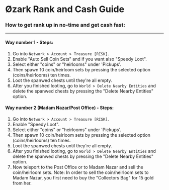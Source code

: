 # Øzark Rank and Cash Guide

### How to get rank up in no-time and get cash fast:
___
####   Way number 1 - Steps:
1. Go into `Network > Account > Treasure [RISK]`.
2. Enable "Auto Sell Coin Sets" and if you want also "Speedy Loot".
3. Select either "coins" or "heirlooms" under 'Pickups'.
4. Then spawn 10 coin/heirloom sets by pressing the selected option (coins/heirlooms) ten times.
5. Loot the spanwed chests until they're all empty.
6. After you finished looting, go to `World > Delete Nearby Entities` and delete the spanwed chests by pressing the "Delete Nearby Entities" option.

#### Way number 2 (Madam Nazar/Post Office) - Steps:
1. Go into `Network > Account > Treasure [RISK]`.
2. Enable "Speedy Loot".
3. Select either "coins" or "heirlooms" under 'Pickups'.
4. Then spawn 10 coin/heirloom sets by pressing the selected option (coins/heirlooms) ten times.
5. Loot the spanwed chests until they're all empty.
6. After you finished looting, go to `World > Delete Nearby Entities` and delete the spanwed chests by pressing the "Delete Nearby Entities" option.
7. Now teleport to the Post Office or to Madam Nazar and sell the coin/heirloom sets.
Note: In order to sell the coin/heirloom sets to Madam Nazar, you first need to buy the "Collectors Bag" for 15 gold from her.
